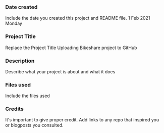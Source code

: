 ### Date created
Include the date you created this project and README file.
1 Feb 2021 	Monday 

### Project Title
Replace the Project Title
Uploading Bikeshare project to GitHub

### Description
Describe what your project is about and what it does

### Files used
Include the files used

### Credits
It's important to give proper credit. Add links to any repo that inspired you or blogposts you consulted.

